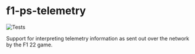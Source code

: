 # f1-ps-telemetry

![Tests](https://github.com/mattdmv/python-package-with-github-actions/actions/workflows/publish-to-test-pypi.yml/badge.svg)

Support for interpreting telemetry information as sent out over the network by the F1 22 game.
